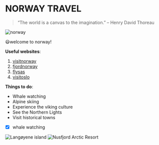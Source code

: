 # NORWAY TRAVEL

>“The world is a canvas to the imagination.” – Henry David Thoreau

![norway](https://images.pexels.com/photos/1940038/pexels-photo-1940038.jpeg?auto=compress&cs=tinysrgb&w=800)

😃welcome to norway!


**Useful websites**:

1. [visitnorway](https://www.visitnorway.com/)
2. [fjordnorway](https://www.fjordnorway.com/en)
3. [flysas](https://www.flysas.com/)
4. [visitoslo](https://www.visitoslo.com/)



**Things to do**:

* Whale watching
* Alpine skiing
* Experience the viking culture
* See the Northern Lights
* Visit historical towns
- [x] whale watching

![Langøyene island](https://assets.simpleviewcms.com/simpleview/image/fetch/c_fill,h_1080,w_1920/f_jpg/q_65/https://media.newmindmedia.com/TellUs/image/%3Ffile%3DDJI_0749_112534413.jpg&dh%3D533&dw%3D800&cropX%3D0&cropY%3D48&cropH%3D800&cropW%3D1200&t%3D4)
![Nusfjord Arctic Resort](https://assets.simpleviewcms.com/simpleview/image/fetch/c_fill,h_1080,w_1920/f_jpg/q_65/https://images.citybreakcdn.com/image.aspx%3FImageId%3D5914382)

















